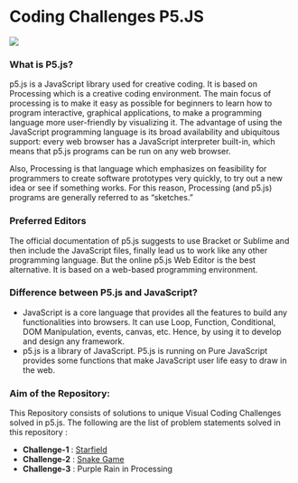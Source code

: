 # Coding Challenges P5.JS

<img src="https://cdn.mos.cms.futurecdn.net/cKaSHypMx9DKTTEhk4cL7e.jpg">

### What is P5.js?

p5.js is a JavaScript library used for creative coding. It is based on Processing which is a creative coding environment. The main focus of processing is to make it easy as possible for beginners to learn how to program interactive, graphical applications, to make a programming language more user-friendly by visualizing it.
The advantage of using the JavaScript programming language is its broad availability and ubiquitous support: every web browser has a JavaScript interpreter built-in, which means that p5.js programs can be run on any web browser.

Also, Processing is that language which emphasizes on feasibility for programmers to create software prototypes very quickly, to try out a new idea or see if something works. For this reason, Processing (and p5.js) programs are generally referred to as “sketches.”

### Preferred Editors 

The official documentation of p5.js suggests to use Bracket or Sublime and then include the JavaScript files, finally lead us to work like any other programming language. But the online p5.js Web Editor is the best alternative. It is based on a web-based programming environment.

### Difference between P5.js and JavaScript?

- JavaScript is a core language that provides all the features to build any functionalities into browsers. It can use Loop, Function, Conditional, DOM Manipulation, events, canvas, etc. Hence, by using it to develop and design any framework.
- p5.js is a library of JavaScript. P5.js is running on Pure JavaScript provides some functions that make JavaScript user life easy to draw in the web.

### Aim of the Repository:

This Repository consists of solutions to unique Visual Coding Challenges solved in p5.js. The following are the list of problem statements solved in this repository : 

- <b>Challenge-1</b> : [Starfield](https://github.com/Subhampreet/Coding-Challenges-P5.JS/tree/main/Challenge_001-Startfield%20Processing) 
- <b>Challenge-2</b> : [Snake Game](https://github.com/Subhampreet/Coding-Challenges-P5.JS/tree/main/Challenge_002-Snake%20Game) 
- <b>Challenge-3</b> : Purple Rain in Processing


